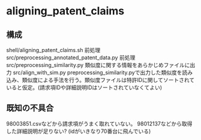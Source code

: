 # aligning_patent_claims

## 構成
shell/aligning_patent_claims.sh 前処理
src/preprocessing_annotated_patent_data.py 前処理
src/preprocessing_similarity.py 類似度に関する情報をあらかじめファイルに出力
src/align_with_sim.py preprocessing_similarity.pyで出力した類似度を読み込み、類似度による手法を行う。類似度ファイルは特許IDに関してソートされていると仮定。(請求項IDや詳細説明IDはソートされていなくてよい)

## 既知の不具合
98003851.csvなどから請求項がうまく取れていない。
98012137などから取得した詳細説明が足りない? (idがいきなり70番台に飛んでいる)
